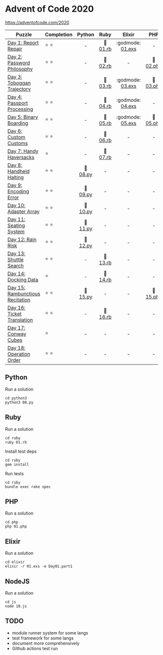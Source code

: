# Advent of Code 2020

https://adventofcode.com/2020

| Puzzle | Completion | Python | Ruby | Elixir | PHP | other |
|--------|------------|:------:|:----:|:------:|:---:|:-----:|
| [Day 1: Report Repair](https://adventofcode.com/2020/day/1)             | :star: :star: | - | :rotating_light: [01.rb](ruby/01.rb) | :godmode: [01.exs](elixir/01.exs) | - | :goat: [01.go](go/01.go) |
| [Day 2: Password Philosophy](https://adventofcode.com/2020/day/2)       | :star: :star: | - | :rotating_light: [02.rb](ruby/02.rb) | - | :elephant: [02.php](php/02.php) | - |
| [Day 3: Toboggan Trajectory](https://adventofcode.com/2020/day/3)       | :star: :star: | - | :rotating_light: [03.rb](ruby/03.rb) | :godmode: [03.exs](elixir/03.exs) | :elephant: [03.php](php/03.php) | - |
| [Day 4: Passport Processing](https://adventofcode.com/2020/day/4)       | :star: :star: | - | :rotating_light: [04.rb](ruby/04.rb) | :godmode: [04.exs](elixir/04.exs) | - | - |
| [Day 5: Binary Boarding](https://adventofcode.com/2020/day/5)           | :star: :star: | - | :rotating_light: [05.rb](ruby/05.rb) | :godmode: [05.exs](elixir/05.exs) | :elephant: [05.php](php/05.php) | - |
| [Day 6: Custom Customs](https://adventofcode.com/2020/day/6)            | :star: :star: | - | :rotating_light: [06.rb](ruby/06.rb) | - | - | :goat: [06.go](go/06.go) |
| [Day 7: Handy Haversacks](https://adventofcode.com/2020/day/7)          | :star:        | - | :rotating_light: [07.rb](ruby/07.rb) | - | - | - |
| [Day 8: Handheld Halting](https://adventofcode.com/2020/day/8)          | :star: :star: | :snake: [08.py](python3/08.py) | - | - | - | - |
| [Day 9: Encoding Error](https://adventofcode.com/2020/day/9)            | :star: :star: | :snake: [09.py](python3/09.py) | - | - | - | - |
| [Day 10: Adapter Array](https://adventofcode.com/2020/day/10)           | :star: :star: | :snake: [10.py](python3/10.py) | - | - | - | - |
| [Day 11: Seating System](https://adventofcode.com/2020/day/11)          | :star: :star: | :snake: [11.py](python3/11.py) | - | - | - | - |
| [Day 12: Rain Risk](https://adventofcode.com/2020/day/12)               | :star: :star: | :snake: [12.py](python3/12.py) | - | - | - | - |
| [Day 13: Shuttle Search](https://adventofcode.com/2020/day/13)          | :star: :star: | - | :rotating_light: [13.rb](ruby/13.rb) | - | - | - |
| [Day 14: Docking Data](https://adventofcode.com/2020/day/14)            | :star:        | - | :rotating_light: [14.rb](ruby/14.rb) | - | - | - |
| [Day 15: Rambunctious Recitation](https://adventofcode.com/2020/day/15) | :star: :star: | :snake: [15.py](python3/15.py) | - | - | :elephant: [15.php](php/15.php) | - |
| [Day 16: Ticket Translation](https://adventofcode.com/2020/day/16)      | :star: :star: | - | :rotating_light: [16.rb](ruby/16.rb) | - | - | - |
| [Day 17: Conway Cubes](https://adventofcode.com/2020/day/17)            | :star:        | - | - | - | - | - |
| [Day 18: Operation Order](https://adventofcode.com/2020/day/18)         | :star: :star: | - | - | - | - | :jack_o_lantern: [18.js](js/18.js) |

## Python

Run a solution

```
cd python3
python3 08.py
```

## Ruby

Run a solution

```
cd ruby
ruby 01.rb
```

Install test deps

```
cd ruby
gem install
```

Run tests

```
cd ruby
bundle exec rake spec
```

## PHP

Run a solution

```
cd php
php 01.php
```

## Elixir

Run a solution

```
cd elixir
elixir -r 01.exs -e Day01.part1
```

## NodeJS

Run a solution

```
cd js
node 18.js
```

## TODO

- module runner system for some langs
- test framework for some langs
- document more comprehensively
- Github actions test run
